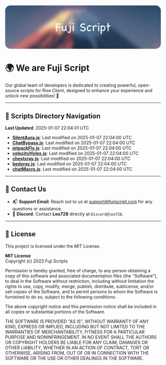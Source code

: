 ![Banner](.github/b.webp)

# 🌍 **We are Fuji Script**

Our global team of developers is dedicated to creating powerful, open-source scripts for Rise Client, designed to enhance your experience and unlock new possibilities! 🌟

---
<!-- SCRIPTS_NAVIGATION_START -->
## 📂 **Scripts Directory Navigation**

**Last Updated**: 2025-01-07 22:04:01 UTC

- **[SilentAura.js](scripts/SilentAura.js)**: Last modified on 2025-01-07 22:04:00 UTC
- **[ChatBypass.js](scripts/ChatBypass.js)**: Last modified on 2025-01-07 22:04:00 UTC
- **[jetpackFly.js](scripts/jetpackFly.js)**: Last modified on 2025-01-07 22:04:00 UTC
- **[velocityHylex.js](scripts/velocityHylex.js)**: Last modified on 2025-01-07 22:04:00 UTC
- **[chestxray.js](scripts/chestxray.js)**: Last modified on 2025-01-07 22:04:00 UTC
- **[bedxray.js](scripts/bedxray.js)**: Last modified on 2025-01-07 22:04:00 UTC
- **[chatMacro.js](scripts/chatMacro.js)**: Last modified on 2025-01-07 22:04:00 UTC

<!-- SCRIPTS_NAVIGATION_END -->

---

## 💬 **Contact Us**  
- 📬 **Support Email**: Reach out to us at [support@fujiscript.com](mailto:support@fujiscript.com) for any questions or assistance.  
- 💬 **Discord**: Contact **Leo728** directly at `Discord@leo728`.

---

## 📜 **License**

This project is licensed under the MIT License.  

**MIT License**  
Copyright (c) 2023 Fuji Scripts  

Permission is hereby granted, free of charge, to any person obtaining a copy of this software and associated documentation files (the "Software"), to deal in the Software without restriction, including without limitation the rights to use, copy, modify, merge, publish, distribute, sublicense, and/or sell copies of the Software, and to permit persons to whom the Software is furnished to do so, subject to the following conditions:  

The above copyright notice and this permission notice shall be included in all copies or substantial portions of the Software.  

THE SOFTWARE IS PROVIDED "AS IS", WITHOUT WARRANTY OF ANY KIND, EXPRESS OR IMPLIED, INCLUDING BUT NOT LIMITED TO THE WARRANTIES OF MERCHANTABILITY, FITNESS FOR A PARTICULAR PURPOSE AND NONINFRINGEMENT. IN NO EVENT SHALL THE AUTHORS OR COPYRIGHT HOLDERS BE LIABLE FOR ANY CLAIM, DAMAGES OR OTHER LIABILITY, WHETHER IN AN ACTION OF CONTRACT, TORT OR OTHERWISE, ARISING FROM, OUT OF OR IN CONNECTION WITH THE SOFTWARE OR THE USE OR OTHER DEALINGS IN THE SOFTWARE.  
